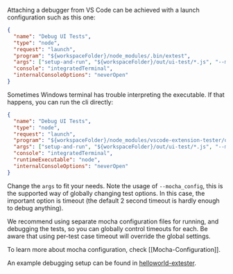 Attaching a debugger from VS Code can be achieved with a launch configuration such as this one:

```json
{
  "name": "Debug UI Tests",
  "type": "node",
  "request": "launch",
  "program": "${workspaceFolder}/node_modules/.bin/extest",
  "args": ["setup-and-run", "${workspaceFolder}/out/ui-test/*.js", "--mocha_config", "${workspaceFolder}/src/ui-test/.mocharc-debug.js"],
  "console": "integratedTerminal",
  "internalConsoleOptions": "neverOpen"
}
```

Sometimes Windows terminal has trouble interpreting the executable. If that happens, you can run the cli directly:

```json
{
  "name": "Debug UI Tests",
  "type": "node",
  "request": "launch",
  "program": "${workspaceFolder}/node_modules/vscode-extension-tester/out/cli.js",
  "args": ["setup-and-run", "${workspaceFolder}/out/ui-test/*.js", "--mocha_config", "${workspaceFolder}/src/ui-test/.mocharc-debug.js"],
  "console": "integratedTerminal",
  "runtimeExecutable": "node",
  "internalConsoleOptions": "neverOpen"
}
```

Change the `args` to fit your needs. Note the usage of `--mocha_config`, this is the supported way of globally changing test options. In this case, the important option is timeout (the default 2 second timeout is hardly enough to debug anything).

We recommend using separate mocha configuration files for running, and debugging the tests, so you can globally control timeouts for each. Be aware that using per-test case timeout will override the global settings.

To learn more about mocha configuration, check [[Mocha-Configuration]].

An example debugging setup can be found in [helloworld-extester](../tree/main/examples/helloworld-extester).
